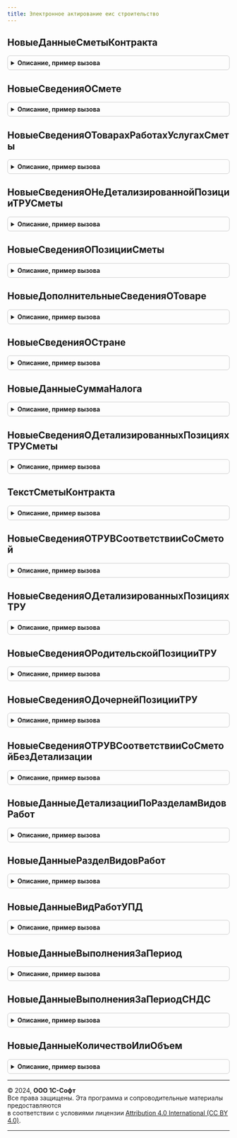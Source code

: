 ```yaml
---
title: Электронное актирование еис строительство
---
```



## НовыеДанныеСметыКонтракта
<details style="margin: 1em 0; padding: 0.5em; border: 1px solid #ccc; border-radius: 6px;">

<summary style="font-weight: bold; cursor: pointer;">Описание, пример вызова</summary>

```bsl

// Новые данные сметы контракта.
//
// Возвращаемое значение:
//  Структура - Новые данные сметы контракта:
// * ИдентификаторСметы - Строка
// * ВнешнийИдентификаторСметы - Строка
// * ВерсияСметы - Строка
// * ВерсияФормата - Строка
// * СведенияОКонтракте - Структура
// * СведенияОСмете - см. НовыеСведенияОСмете
Функция НовыеДанныеСметыКонтракта() Экспорт
```

Пример вызова
```bsl
Результат = ЭлектронноеАктированиеЕИССтроительство.НовыеДанныеСметыКонтракта() 
```
</details>

## НовыеСведенияОСмете
<details style="margin: 1em 0; padding: 0.5em; border: 1px solid #ccc; border-radius: 6px;">

<summary style="font-weight: bold; cursor: pointer;">Описание, пример вызова</summary>

```bsl

// Новые сведения о смете.
//
// Возвращаемое значение:
//  Структура - Новые сведения о смете:
// * НаименованиеОбъектаСтроительства - Строка
// * ИтогоПоСметеБезНДС - Число
// * ИтогоПоСметеСНДС - Число
// * СуммаНеОблагаемаяНалогомПоСтавкеБезНДСИ0 - Строка
// * СуммаНалогаПоСтавке10 - Число
// * СуммаНалогаПоСтавке20 - Число
// * СуммаСтоимостиВозвратныхПозиций - Число
// * СведенияОТоварахРаботахУслугах - Массив из см. НовыеСведенияОТоварахРаботахУслугахСметы
Функция НовыеСведенияОСмете() Экспорт
```

Пример вызова
```bsl
Результат = ЭлектронноеАктированиеЕИССтроительство.НовыеСведенияОСмете() 
```
</details>

## НовыеСведенияОТоварахРаботахУслугахСметы
<details style="margin: 1em 0; padding: 0.5em; border: 1px solid #ccc; border-radius: 6px;">

<summary style="font-weight: bold; cursor: pointer;">Описание, пример вызова</summary>

```bsl

// Новые сведения о товарах работах услугах сметы.
//
// Возвращаемое значение:
//  Структура - Новые сведения о товарах работах услугах сметы:
// * СведенияОПозицииТРУ - См. НовыеСведенияОНеДетализированнойПозицииТРУСметы
// * СведенияОДетализированныхПозицияхТРУ - См. НовыеСведенияОДетализированныхПозицияхТРУСметы
Функция НовыеСведенияОТоварахРаботахУслугахСметы() Экспорт
```

Пример вызова
```bsl
Результат = ЭлектронноеАктированиеЕИССтроительство.НовыеСведенияОТоварахРаботахУслугахСметы() 
```
</details>

## НовыеСведенияОНеДетализированнойПозицииТРУСметы
<details style="margin: 1em 0; padding: 0.5em; border: 1px solid #ccc; border-radius: 6px;">

<summary style="font-weight: bold; cursor: pointer;">Описание, пример вызова</summary>

```bsl

// Новые сведения о не детализированной позиции ТРУСметы.
//
// Возвращаемое значение:
//  Структура:
// * РазделыВидовРабот - См. НовыеДанныеДетализацииПоРазделамВидовРабот
Функция НовыеСведенияОНеДетализированнойПозицииТРУСметы() Экспорт
```

Пример вызова
```bsl
Результат = ЭлектронноеАктированиеЕИССтроительство.НовыеСведенияОНеДетализированнойПозицииТРУСметы() 
```
</details>

## НовыеСведенияОПозицииСметы
<details style="margin: 1em 0; padding: 0.5em; border: 1px solid #ccc; border-radius: 6px;">

<summary style="font-weight: bold; cursor: pointer;">Описание, пример вызова</summary>

```bsl

// Новые сведения о позиции сметы.
//
// Параметры:
//  Результат - Структура
//
// Возвращаемое значение:
//  Структура:
// * НомерСтрокиТаблицы - Строка
// * Идентификатор - Строка
// * ТехническийИдентификатор - Строка
// * ВнешнийТехническийИдентификаторПозиции - Строка
// * ПризнакТоварРаботаУслуга - Строка
// * ПризнакПоставкиОбъектаЗакупкиСУлучшеннымиХарактеристиками - Строка
// * КодТовара - Строка
// * Наименование - Строка
// * ЦенаЗаЕдиницуСНДС - Число
// * ЦенаЗаЕдиницуБезНДС - Число
// * НалоговаяСтавка - Строка
// * СтоимостьБезНалогаВсего - Число
// * СтоимостьБезНалогаВсего - Число
// * КоличествоИлиОбъемРаботы - См. НовыеДанныеКоличествоИлиОбъем
// * ОКЕИ - см. ЭлектронноеАктированиеЕИС.НовоеЗначениеОКЕИ
// * СуммаНалога - см. НовыеДанныеСуммаНалога
// * ДополнительныеСведенияОТоваре - см. НовыеДополнительныеСведенияОТоваре
Функция НовыеСведенияОПозицииСметы(Результат = Неопределено) Экспорт
```

Пример вызова
```bsl
Результат = ЭлектронноеАктированиеЕИССтроительство.НовыеСведенияОПозицииСметы(Результат);
```
</details>

## НовыеДополнительныеСведенияОТоваре
<details style="margin: 1em 0; padding: 0.5em; border: 1px solid #ccc; border-radius: 6px;">

<summary style="font-weight: bold; cursor: pointer;">Описание, пример вызова</summary>

```bsl

Функция НовыеДополнительныеСведенияОТоваре() Экспорт
```

Пример вызова
```bsl
Результат = ЭлектронноеАктированиеЕИССтроительство.НовыеДополнительныеСведенияОТоваре() 
```
</details>

## НовыеСведенияОСтране
<details style="margin: 1em 0; padding: 0.5em; border: 1px solid #ccc; border-radius: 6px;">

<summary style="font-weight: bold; cursor: pointer;">Описание, пример вызова</summary>

```bsl

// Новые сведения о стране.
//
// Возвращаемое значение:
//  Структура - Новые сведения о стране:
// * Код - Строка
// * КраткоеНаименование - Строка
Функция НовыеСведенияОСтране() Экспорт
```

Пример вызова
```bsl
Результат = ЭлектронноеАктированиеЕИССтроительство.НовыеСведенияОСтране() 
```
</details>

## НовыеДанныеСуммаНалога
<details style="margin: 1em 0; padding: 0.5em; border: 1px solid #ccc; border-radius: 6px;">

<summary style="font-weight: bold; cursor: pointer;">Описание, пример вызова</summary>

```bsl

// Новые данные сумма налога.
//
// Возвращаемое значение:
//  Структура - Новые данные сумма налога:
// * СуммаНалога - Число
// * БезНДС - Строка
// * ЗнакПрочерка - Строка
Функция НовыеДанныеСуммаНалога() Экспорт
```

Пример вызова
```bsl
Результат = ЭлектронноеАктированиеЕИССтроительство.НовыеДанныеСуммаНалога() 
```
</details>

## НовыеСведенияОДетализированныхПозицияхТРУСметы
<details style="margin: 1em 0; padding: 0.5em; border: 1px solid #ccc; border-radius: 6px;">

<summary style="font-weight: bold; cursor: pointer;">Описание, пример вызова</summary>

```bsl

Функция НовыеСведенияОДетализированныхПозицияхТРУСметы() Экспорт
```

Пример вызова
```bsl
Результат = ЭлектронноеАктированиеЕИССтроительство.НовыеСведенияОДетализированныхПозицияхТРУСметы() 
```
</details>

## ТекстСметыКонтракта
<details style="margin: 1em 0; padding: 0.5em; border: 1px solid #ccc; border-radius: 6px;">

<summary style="font-weight: bold; cursor: pointer;">Описание, пример вызова</summary>

```bsl

// Текст сметы контракта.
//
// Параметры:
//  ДанныеСметы - см. НовыеСведенияОСмете
//
// Возвращаемое значение:
//  Строка
Функция ТекстСметыКонтракта(ДанныеСметы) Экспорт
```

Пример вызова
```bsl
Результат = ЭлектронноеАктированиеЕИССтроительство.ТекстСметыКонтракта(ДанныеСметы) 
```
</details>

## НовыеСведенияОТРУВСоответствииСоСметой
<details style="margin: 1em 0; padding: 0.5em; border: 1px solid #ccc; border-radius: 6px;">

<summary style="font-weight: bold; cursor: pointer;">Описание, пример вызова</summary>

```bsl

// Новые сведения о ТРУ в с соответствии со сметой контракта.
//
// Возвращаемое значение:
//  Структура - Новые сведения о ТРУ в соответствии со сметой контракта:
// * СведенияОПозицииТРУ - Структура
// * СведенияОДетализированныхПозицияхТРУ - Структура
Функция НовыеСведенияОТРУВСоответствииСоСметой() Экспорт
```

Пример вызова
```bsl
Результат = ЭлектронноеАктированиеЕИССтроительство.НовыеСведенияОТРУВСоответствииСоСметой() 
```
</details>

## НовыеСведенияОДетализированныхПозицияхТРУ
<details style="margin: 1em 0; padding: 0.5em; border: 1px solid #ccc; border-radius: 6px;">

<summary style="font-weight: bold; cursor: pointer;">Описание, пример вызова</summary>

```bsl

// Новые сведения о детализированных позициях ТРУ.
//
// Возвращаемое значение:
//  Структура - Новые сведения о детализированных позициях ТРУ:
// * СведенияОРодительскойПозицииТРУ - Структура
// * СведенияОДочернейПозицииТРУ - Массив из см. НовыеСведенияОДочернейПозицииТРУ
Функция НовыеСведенияОДетализированныхПозицияхТРУ() Экспорт
```

Пример вызова
```bsl
Результат = ЭлектронноеАктированиеЕИССтроительство.НовыеСведенияОДетализированныхПозицияхТРУ() 
```
</details>

## НовыеСведенияОРодительскойПозицииТРУ
<details style="margin: 1em 0; padding: 0.5em; border: 1px solid #ccc; border-radius: 6px;">

<summary style="font-weight: bold; cursor: pointer;">Описание, пример вызова</summary>

```bsl

// Новые сведения о родительской позиции ТРУ.
//
// Возвращаемое значение:
//  Структура - Новые сведения о родительской позиции ТРУ:
// * Идентификатор - Строка
// * ТехническийИдентификатор - Число
// * ВнешнийТехническийИдентификатор - Строка
Функция НовыеСведенияОРодительскойПозицииТРУ() Экспорт
```

Пример вызова
```bsl
Результат = ЭлектронноеАктированиеЕИССтроительство.НовыеСведенияОРодительскойПозицииТРУ() 
```
</details>

## НовыеСведенияОДочернейПозицииТРУ
<details style="margin: 1em 0; padding: 0.5em; border: 1px solid #ccc; border-radius: 6px;">

<summary style="font-weight: bold; cursor: pointer;">Описание, пример вызова</summary>

```bsl

Функция НовыеСведенияОДочернейПозицииТРУ(Параметры) Экспорт
```

Пример вызова
```bsl
Результат = ЭлектронноеАктированиеЕИССтроительство.НовыеСведенияОДочернейПозицииТРУ(Параметры) 
```
</details>

## НовыеСведенияОТРУВСоответствииСоСметойБезДетализации
<details style="margin: 1em 0; padding: 0.5em; border: 1px solid #ccc; border-radius: 6px;">

<summary style="font-weight: bold; cursor: pointer;">Описание, пример вызова</summary>

```bsl

// Новые сведения о ТРУ в соответствии со сметой контракта без детализации.
//
// Возвращаемое значение:
//  Структура - Новые сведения О ТРУ в соответствии со сметой контракта без детализации:
// * Идентификатор - Строка - Устарело, игнорируется при приеме.
// * ТехническийИдентификатор - Число - Устарело, игнорируется при приеме.
// * ВнешнийТехническийИдентификатор - Строка - Устарело, игнорируется при приеме.
// * ИдентификаторПозиции - Строка
// * ВыполненоСНачалаВыполненияРабот - см. НовыеДанныеВыполненияЗаПериод
// * ВыполненоЗаОтчетныйПериод - см. НовыеДанныеВыполненияЗаПериод
// * ДетализацияПоРазделамВидовРабот - см. НовыеДанныеДетализацииПоРазделамВидовРабот
Функция НовыеСведенияОТРУВСоответствииСоСметойБезДетализации() Экспорт
```

Пример вызова
```bsl
Результат = ЭлектронноеАктированиеЕИССтроительство.НовыеСведенияОТРУВСоответствииСоСметойБезДетализации() 
```
</details>

## НовыеДанныеДетализацииПоРазделамВидовРабот
<details style="margin: 1em 0; padding: 0.5em; border: 1px solid #ccc; border-radius: 6px;">

<summary style="font-weight: bold; cursor: pointer;">Описание, пример вызова</summary>

```bsl

// Новые данные детализации по разделам видов работ.
//
// Возвращаемое значение:
//  Структура - Новые данные детализации по разделам видов работ:
// * РазделВидовРабот - Массив из см. НовыеДанныеРазделВидовРабот
// * ВидРаботУПД - Массив из см. НовыеДанныеВидРаботУПД
Функция НовыеДанныеДетализацииПоРазделамВидовРабот() Экспорт
```

Пример вызова
```bsl
Результат = ЭлектронноеАктированиеЕИССтроительство.НовыеДанныеДетализацииПоРазделамВидовРабот() 
```
</details>

## НовыеДанныеРазделВидовРабот
<details style="margin: 1em 0; padding: 0.5em; border: 1px solid #ccc; border-radius: 6px;">

<summary style="font-weight: bold; cursor: pointer;">Описание, пример вызова</summary>

```bsl

// Новые данные раздел видов работ.
//
// Возвращаемое значение:
//  Структура - Новые данные раздел видов работ:
// * ИдентификаторРаздела - Строка
// * ВидРаботУПД - Массив из см. НовыеДанныеВидРаботУПД
Функция НовыеДанныеРазделВидовРабот() Экспорт
```

Пример вызова
```bsl
Результат = ЭлектронноеАктированиеЕИССтроительство.НовыеДанныеРазделВидовРабот() 
```
</details>

## НовыеДанныеВидРаботУПД
<details style="margin: 1em 0; padding: 0.5em; border: 1px solid #ccc; border-radius: 6px;">

<summary style="font-weight: bold; cursor: pointer;">Описание, пример вызова</summary>

```bsl

// Новые данные вид работ УПД.
//
// Возвращаемое значение:
//  Структура - Новые данные вид работ УПД:
// * ИдентификаторВидаРабот - Строка
// * ВыполненоСНачалаВыполненияРабот - см. НовыеДанныеВыполненияЗаПериод
// * ВыполненоЗаОтчетныйПериод - см. НовыеДанныеВыполненияЗаПериод
Функция НовыеДанныеВидРаботУПД() Экспорт
```

Пример вызова
```bsl
Результат = ЭлектронноеАктированиеЕИССтроительство.НовыеДанныеВидРаботУПД() 
```
</details>

## НовыеДанныеВыполненияЗаПериод
<details style="margin: 1em 0; padding: 0.5em; border: 1px solid #ccc; border-radius: 6px;">

<summary style="font-weight: bold; cursor: pointer;">Описание, пример вызова</summary>

```bsl

// Новые данные выполнения за период.
//
// Возвращаемое значение:
//  Структура - Новые данные выполнения за период:
// * СтоимостьБезНалога - Число
// * КоличествоИлиОбъем - см. НовыеДанныеКоличествоИлиОбъем
Функция НовыеДанныеВыполненияЗаПериод() Экспорт
```

Пример вызова
```bsl
Результат = ЭлектронноеАктированиеЕИССтроительство.НовыеДанныеВыполненияЗаПериод() 
```
</details>

## НовыеДанныеВыполненияЗаПериодСНДС
<details style="margin: 1em 0; padding: 0.5em; border: 1px solid #ccc; border-radius: 6px;">

<summary style="font-weight: bold; cursor: pointer;">Описание, пример вызова</summary>

```bsl

// Новые данные выполнения за период с НДС.
//
// Возвращаемое значение:
//  Структура - Новые данные выполнения за период:
// * СтоимостьБезНалога - Число
// * СтоимостьСНалогом - Число
// * КоличествоИлиОбъем - См. НовыеДанныеКоличествоИлиОбъем
Функция НовыеДанныеВыполненияЗаПериодСНДС() Экспорт
```

Пример вызова
```bsl
Результат = ЭлектронноеАктированиеЕИССтроительство.НовыеДанныеВыполненияЗаПериодСНДС() 
```
</details>

## НовыеДанныеКоличествоИлиОбъем
<details style="margin: 1em 0; padding: 0.5em; border: 1px solid #ccc; border-radius: 6px;">

<summary style="font-weight: bold; cursor: pointer;">Описание, пример вызова</summary>

```bsl

// Новые данные количества или объема по смете.
//
// Возвращаемое значение:
//  Структура - Новые данные количество или объема по смете:
// * Количество - Число
// * ОбъемВТекстовомВыражении - Строка
Функция НовыеДанныеКоличествоИлиОбъем() Экспорт
```

Пример вызова
```bsl
Результат = ЭлектронноеАктированиеЕИССтроительство.НовыеДанныеКоличествоИлиОбъем() 
```
</details>

---

© 2024, **ООО 1С-Софт**  
Все права защищены. Эта программа и сопроводительные материалы предоставляются  
в соответствии с условиями лицензии [Attribution 4.0 International (CC BY 4.0)](https://creativecommons.org/licenses/by/4.0/legalcode).

---
